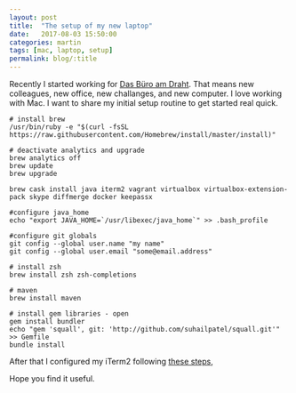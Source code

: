 ```yaml
---
layout: post
title:  "The setup of my new laptop"
date:   2017-08-03 15:50:00
categories: martin
tags: [mac, laptop, setup]
permalink: blog/:title
---
```

Recently I started working for [Das Büro am Draht][LinkBAD]. That means new colleagues, new office, new challanges, and new computer. I love working with Mac. I want to share my initial setup routine to get started real quick.


    # install brew    /usr/bin/ruby -e "$(curl -fsSL https://raw.githubusercontent.com/Homebrew/install/master/install)"
    # deactivate analytics and upgrade    brew analytics off    brew update    brew upgrade
    
    brew cask install java iterm2 vagrant virtualbox virtualbox-extension-pack skype diffmerge docker keepassx
    
    #configure java_home    echo "export JAVA_HOME=`/usr/libexec/java_home`" >> .bash_profile
        #configure git globals    git config --global user.name "my name"    git config --global user.email "some@email.address"
    
    # install zsh
    brew install zsh zsh-completions
    
    # maven
    brew install maven
    
    # install gem libraries - open    gem install bundler    echo "gem 'squall', git: 'http://github.com/suhailpatel/squall.git'" >> Gemfile    bundle install

After that I configured my iTerm2 following [these steps][LinkItermSetup],

Hope you find it useful.


[LinkBAD]: https://www.dasburo.com/home.html
[LinkItermSetup]: https://gist.github.com/kevin-smets/8568070